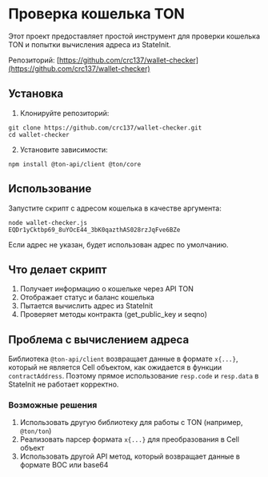 # Проверка кошелька TON

Этот проект предоставляет простой инструмент для проверки кошелька TON и попытки вычисления адреса из StateInit.

Репозиторий: [https://github.com/crc137/wallet-checker](https://github.com/crc137/wallet-checker)

## Установка

1. Клонируйте репозиторий:
```
git clone https://github.com/crc137/wallet-checker.git
cd wallet-checker
```

2. Установите зависимости:
```
npm install @ton-api/client @ton/core
```

## Использование

Запустите скрипт с адресом кошелька в качестве аргумента:

```
node wallet-checker.js EQDr1yCktbp69_8uYOcE44_3bK0qazthAS028rzJqFve6BZe
```

Если адрес не указан, будет использован адрес по умолчанию.

## Что делает скрипт

1. Получает информацию о кошельке через API TON
2. Отображает статус и баланс кошелька
3. Пытается вычислить адрес из StateInit
4. Проверяет методы контракта (get_public_key и seqno)

## Проблема с вычислением адреса

Библиотека `@ton-api/client` возвращает данные в формате `x{...}`, который не является Cell объектом, как ожидается в функции `contractAddress`. Поэтому прямое использование `resp.code` и `resp.data` в StateInit не работает корректно.

### Возможные решения

1. Использовать другую библиотеку для работы с TON (например, `@ton/ton`)
2. Реализовать парсер формата `x{...}` для преобразования в Cell объект
3. Использовать другой API метод, который возвращает данные в формате BOC или base64 